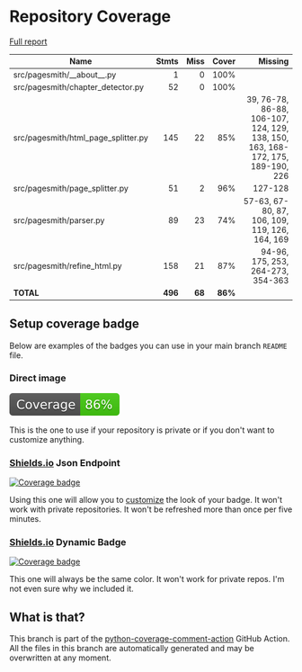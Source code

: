 # Repository Coverage

[Full report](https://htmlpreview.github.io/?https://github.com/andgineer/pagesmith/blob/python-coverage-comment-action-data/htmlcov/index.html)

| Name                                  |    Stmts |     Miss |   Cover |   Missing |
|-------------------------------------- | -------: | -------: | ------: | --------: |
| src/pagesmith/\_\_about\_\_.py        |        1 |        0 |    100% |           |
| src/pagesmith/chapter\_detector.py    |       52 |        0 |    100% |           |
| src/pagesmith/html\_page\_splitter.py |      145 |       22 |     85% |39, 76-78, 86-88, 106-107, 124, 129, 138, 150, 163, 168-172, 175, 189-190, 226 |
| src/pagesmith/page\_splitter.py       |       51 |        2 |     96% |   127-128 |
| src/pagesmith/parser.py               |       89 |       23 |     74% |57-63, 67-80, 87, 106, 109, 119, 126, 164, 169 |
| src/pagesmith/refine\_html.py         |      158 |       21 |     87% |94-96, 175, 253, 264-273, 354-363 |
|                             **TOTAL** |  **496** |   **68** | **86%** |           |


## Setup coverage badge

Below are examples of the badges you can use in your main branch `README` file.

### Direct image

[![Coverage badge](https://raw.githubusercontent.com/andgineer/pagesmith/python-coverage-comment-action-data/badge.svg)](https://htmlpreview.github.io/?https://github.com/andgineer/pagesmith/blob/python-coverage-comment-action-data/htmlcov/index.html)

This is the one to use if your repository is private or if you don't want to customize anything.

### [Shields.io](https://shields.io) Json Endpoint

[![Coverage badge](https://img.shields.io/endpoint?url=https://raw.githubusercontent.com/andgineer/pagesmith/python-coverage-comment-action-data/endpoint.json)](https://htmlpreview.github.io/?https://github.com/andgineer/pagesmith/blob/python-coverage-comment-action-data/htmlcov/index.html)

Using this one will allow you to [customize](https://shields.io/endpoint) the look of your badge.
It won't work with private repositories. It won't be refreshed more than once per five minutes.

### [Shields.io](https://shields.io) Dynamic Badge

[![Coverage badge](https://img.shields.io/badge/dynamic/json?color=brightgreen&label=coverage&query=%24.message&url=https%3A%2F%2Fraw.githubusercontent.com%2Fandgineer%2Fpagesmith%2Fpython-coverage-comment-action-data%2Fendpoint.json)](https://htmlpreview.github.io/?https://github.com/andgineer/pagesmith/blob/python-coverage-comment-action-data/htmlcov/index.html)

This one will always be the same color. It won't work for private repos. I'm not even sure why we included it.

## What is that?

This branch is part of the
[python-coverage-comment-action](https://github.com/marketplace/actions/python-coverage-comment)
GitHub Action. All the files in this branch are automatically generated and may be
overwritten at any moment.
